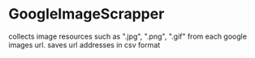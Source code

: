 # GoogleImageScrapper
collects image resources such as ".jpg", ".png", ".gif" from each google images url. saves url addresses in csv format
